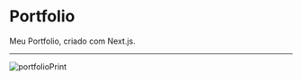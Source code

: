 # Portfolio 

Meu Portfolio, criado com Next.js.
<hr />

![portfolioPrint](https://user-images.githubusercontent.com/66632840/169716139-9ca7917c-2296-4093-8758-6737df6c060e.png)

